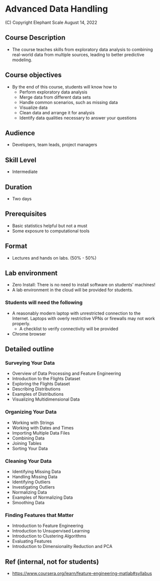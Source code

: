# Advanced Data Handling

(C) Copyright Elephant Scale
August 14, 2022

## Course Description

* The course teaches skills from exploratory data analysis to combining real-world data from multiple sources, leading to better predictive modeling.  

## Course objectives
* By the end of this course, students will know how to
  * Perform exploratory data analysis
  * Merge data from different data sets 
  * Handle common scenarios, such as missing data
  * Visualize data
  * Clean data and arrange it for analysis
  * Identify data qualities necessary to answer your questions

## Audience
* Developers, team leads, project managers

## Skill Level

* Intermediate

## Duration
* Two days

## Prerequisites
* Basic statistics helpful but not a must
* Some exposure to computational tools


## Format
* Lectures and hands on labs. (50% - 50%)


## Lab environment
* Zero Install: There is no need to install software on students' machines!
* A lab environment in the cloud will be provided for students.

### Students will need the following
* A reasonably modern laptop with unrestricted connection to the Internet. Laptops with overly restrictive VPNs or firewalls may not work properly.
    * A checklist to verify connectivity will be provided
* Chrome browser

## Detailed outline

### Surveying Your Data
* Overview of Data Processing and Feature Engineering
* Introduction to the Flights Dataset
* Exploring the Flights Dataset
* Describing Distributions
* Examples of Distributions
* Visualizing Multidimensional Data

### Organizing Your Data
* Working with Strings
* Working with Dates and Times
* Importing Multiple Data Files
* Combining Data
* Joining Tables
* Sorting Your Data

### Cleaning Your Data
* Identifying Missing Data
* Handling Missing Data
* Identifying Outliers
* Investigating Outliers
* Normalizing Data
* Examples of Normalizing Data
* Smoothing Data

### Finding Features that Matter
* Introduction to Feature Engineering
* Introduction to Unsupervised Learning
* Introduction to Clustering Algorithms
* Evaluating Features
* Introduction to Dimensionality Reduction and PCA
  

## Ref (internal, not for students)
* https://www.coursera.org/learn/feature-engineering-matlab#syllabus